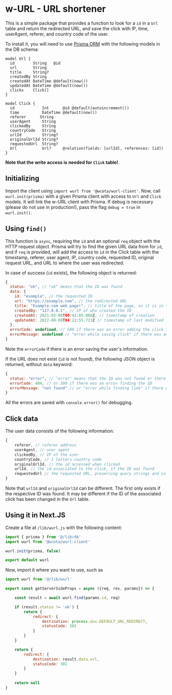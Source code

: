 # w-URL - URL shortener 

This is a simple package that provides a function to look for a `id` in a `Url` table and return the redirected URL, and save the click with IP, time, userAgent, referer, and country code of the user.

To install it, you will need to use [Prisma ORM](https://www.prisma.io/) with the following models in the DB schema:

```prisma
model Url {
  id        String   @id
  url       String
  title     String?
  createdBy String
  createdAt DateTime @default(now())
  updatedAt DateTime @default(now())
  clicks    Click[]
}

model Click {
  id            Int      @id @default(autoincrement())
  time          DateTime @default(now())
  referer      String
  userAgent     String
  clickedBy     String
  countryCode   String
  urlId         String?
  originalUrlId String?
  requestedUrl  String?
  Url           Url?     @relation(fields: [urlId], references: [id])
}
```

**Note that the write access is needed for `Click` table!**.

## Initializing

Import the client using `import wurl from '@wcota/wurl-client'`. Now, call `wurl.init(prisma)` with a given Prisma client with access to `Url` and `Click` models.  It will link the w-URL client with Prisma. If debug is necessary (please do not use in production!), pass the flag `debug = true` in `wurl.init()`.

## Using `find()`

This function is `async`, requiring the `id` and an optional `req` object with the HTTP request object. Prisma will try to find the given URL data from for `id`, and if `req` is provided, will add the access to `id` in the Click table with the timestamp, referer, user agent, IP, country code, requested ID, original request URL, and URL to where the user was redirected.

In case of success (`id` exists), the following object is returned:

```js
{
  status: "ok", // "ok" means that the ID was found
  data: {
    id: "example", // the requested ID
    url: "https://example.com", // the redirected URL
    title: "Example.com web page!", // title of the page, as it is in the database
    createdBy: "127.0.0.1", // IP of who created the ID
    createdAt: 2021-03-06T00:43:05.000Z, // timestamp of creation
    updatedAt: 2022-08-08T04:22:55.723Z // timestamp of last modified
  },
  errorCode: undefined, // 500 if there was an error adding the click info
  errorMessage: undefined // "error while saving click" if there was an error adding the click info
}
```

Note the `errorCode` if there is an error saving the user's information. 

If the URL does not exist (`id` is not found), the following JSON object is returned, without `data` keyword:

```js
{
  status: "error", // "error" means that the ID was not found or there was another error
  errorCode: 404, // or 500 if there was an error finding the ID
  errorMessage: "not found" // or "error while finding link" if there was an error finding the ID
}
```

All the errors are saved with `console.error()` for debugging.

## Click data

The user data consists of the following information:

```js
{
    referer, // referer address
    userAgent, // user agent
    clickedBy, // IP of the user
    countryCode, // 2 letters country code
    originalUrlId, // the id accessed when clicked
    urlId, // the id associated to the click, if the ID was found
    requestedUrl // the requested URL, preserving query strings and so on
}
```

Note that `urlId` and `originalUrlId` can be different. The first only exists if the respective ID was found. It may be different if the ID of the associated click has been changed in the `Url` table.

## Using it in Next.JS

Create a file at `/lib/wurl.js` with the following content:

```js
import { prisma } from '@/lib/db'
import wurl from '@wcota/wurl-client'

wurl.init(prisma, false)

export default wurl
```

Now, import it where you want to use, such as

```js
import wurl from '@/lib/wurl'

export const getServerSideProps = async ({req, res, params}) => {

    const result = await wurl.find(params.id, req)

    if (result.status != 'ok') {
        return {
            redirect: {
                destination: process.env.DEFAULT_URL_REDIRECT,
                statusCode: 302
            }
        }
    }

    return {
        redirect: {
            destination: result.data.url,
            statusCode: 301
        }
    }
    
    return null
}
```
